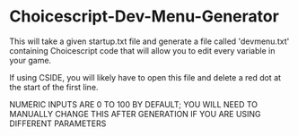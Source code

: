 # Choicescript-Dev-Menu-Generator
This will take a given startup.txt file and generate a file called 'devmenu.txt' containing Choicescript code that will allow you to edit every variable in your game. 

If using CSIDE, you will likely have to open this file and delete a red dot at the start of the first line.

NUMERIC INPUTS ARE 0 TO 100 BY DEFAULT; YOU WILL NEED TO MANUALLY CHANGE THIS AFTER GENERATION IF YOU ARE USING DIFFERENT PARAMETERS
